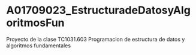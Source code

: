 # A01709023_EstructuradeDatosyAlgoritmosFun
Proyecto de la clase TC1031.603 Programacion de estructura de datos y algoritmos fundamentales 
